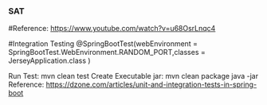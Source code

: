### SAT 

#Reference:
https://www.youtube.com/watch?v=u68OsrLnqc4

#Integration Testing
@SpringBootTest(webEnvironment = SpringBootTest.WebEnvironment.RANDOM_PORT,classes = JerseyApplication.class )

Run Test: mvn clean test
Create Executable jar: mvn clean package
java -jar <Jar file path>
Reference: https://dzone.com/articles/unit-and-integration-tests-in-spring-boot


